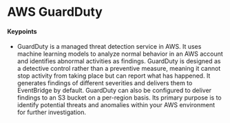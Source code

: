 # AWS GuardDuty

#### Keypoints

- GuardDuty is a managed threat detection service in AWS. It uses machine learning models to analyze normal behavior in an AWS account and identifies abnormal activities as findings. GuardDuty is designed as a detective control rather than a preventive measure, meaning it cannot stop activity from taking place but can report what has happened. It generates findings of different severities and delivers them to EventBridge by default. GuardDuty can also be configured to deliver findings to an S3 bucket on a per-region basis. Its primary purpose is to identify potential threats and anomalies within your AWS environment for further investigation.
